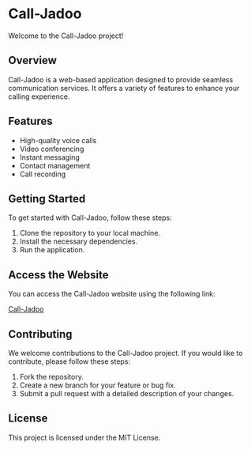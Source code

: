 # Call-Jadoo

Welcome to the Call-Jadoo project!

## Overview

Call-Jadoo is a web-based application designed to provide seamless communication services. It offers a variety of features to enhance your calling experience.

## Features

- High-quality voice calls
- Video conferencing
- Instant messaging
- Contact management
- Call recording

## Getting Started

To get started with Call-Jadoo, follow these steps:

1. Clone the repository to your local machine.
2. Install the necessary dependencies.
3. Run the application.

## Access the Website

You can access the Call-Jadoo website using the following link:

[Call-Jadoo](https://lucky-joshi.github.io/Call-Jadoo/)

## Contributing

We welcome contributions to the Call-Jadoo project. If you would like to contribute, please follow these steps:

1. Fork the repository.
2. Create a new branch for your feature or bug fix.
3. Submit a pull request with a detailed description of your changes.

## License

This project is licensed under the MIT License.

